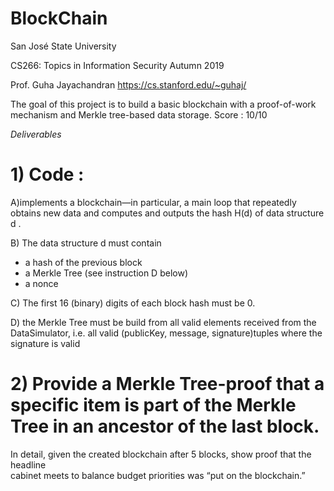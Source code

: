 # BlockChain
San José State University

CS266: Topics in Information Security Autumn 2019

Prof. Guha Jayachandran
https://cs.stanford.edu/~guhaj/


The goal of this project is to build a basic blockchain with a proof-of-work mechanism and Merkle tree-based data storage.
Score : 10/10

*Deliverables*

# 1) Code :

   A)implements a blockchain—in particular, a main loop that repeatedly obtains new data and computes and outputs the hash   ​H(d)​ of data structure ​d​ .

   B) The data structure ​d​ must contain
  - a hash of the previous block
  - a Merkle Tree (see instruction D below) 
  - a nonce

   C) The first 16 (binary) digits of each block hash must be 0.

   D) the Merkle Tree must be build from all valid elements received from the DataSimulator, i.e. all valid ​(publicKey, message, signature)​ tuples where the signature is valid


# 2) Provide a Merkle Tree-proof that a specific item is part of the Merkle Tree in an ancestor of the last block.   
 In detail, given the created blockchain after 5 blocks, show proof that the headline  
  cabinet meets to balance budget priorities was “put on the blockchain.”

